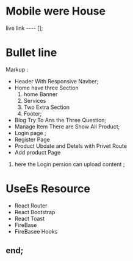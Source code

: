 # Mobile were House

live link ---- [];

# Bullet line
Markup :
* Header
    With Responsive Navber;
 * Home 
    have three Section 
   1. home Banner
   2. Services
   2. Two Extra Section
   3. Footer;
* Blog
   Try To Ans the Three Question;
* Manage Item
    There are Show All Product;
*  Login page ;
* Register Page
* Product Ubdate and Detels with Privet Route
* Add product Page
1. here the Login persion can upload content
      ;
# UseEs Resource 
* React Router
* React Bootstrap
* React Toast 
* FireBase 
* FireBasee Hooks


## end;